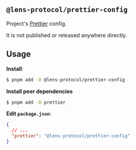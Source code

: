 ## `@lens-protocol/prettier-config`

Project's [Prettier](https://prettier.io) config.

It is not published or released anywhere directly.

## Usage

**Install**:

```bash
$ pnpm add -D @lens-protocol/prettier-config
```

**Install peer dependencies**

```bash
$ pnpm add -D prettier
```

**Edit `package.json`**:

```json
{
  // ...
  "prettier": "@lens-protocol/prettier-config"
}
```
